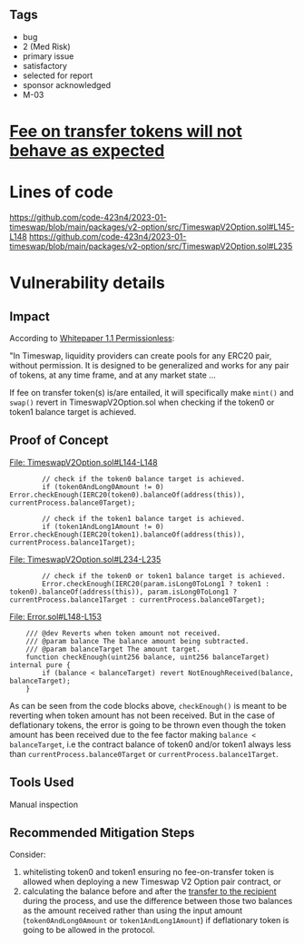 ## Tags

- bug
- 2 (Med Risk)
- primary issue
- satisfactory
- selected for report
- sponsor acknowledged
- M-03

# [Fee on transfer tokens will not behave as expected](https://github.com/code-423n4/2023-01-timeswap-findings/issues/247) 

# Lines of code

https://github.com/code-423n4/2023-01-timeswap/blob/main/packages/v2-option/src/TimeswapV2Option.sol#L145-L148
https://github.com/code-423n4/2023-01-timeswap/blob/main/packages/v2-option/src/TimeswapV2Option.sol#L235


# Vulnerability details

## Impact
According to [Whitepaper 1.1 Permissionless](https://github.com/code-423n4/2023-01-timeswap/blob/main/whitepaper.pdf):

"In Timeswap, liquidity providers can create pools for any ERC20 pair, without permission. It is designed to be generalized and works
for any pair of tokens, at any time frame, and at any market state ...

If fee on transfer token(s) is/are entailed, it will specifically make `mint()` and `swap()` revert in TimeswapV2Option.sol when checking if the token0 or token1 balance target is achieved.

## Proof of Concept
[File: TimeswapV2Option.sol#L144-L148](https://github.com/code-423n4/2023-01-timeswap/blob/main/packages/v2-option/src/TimeswapV2Option.sol#L144-L148)

```solidity
        // check if the token0 balance target is achieved.
        if (token0AndLong0Amount != 0) Error.checkEnough(IERC20(token0).balanceOf(address(this)), currentProcess.balance0Target);

        // check if the token1 balance target is achieved.
        if (token1AndLong1Amount != 0) Error.checkEnough(IERC20(token1).balanceOf(address(this)), currentProcess.balance1Target);
```
[File: TimeswapV2Option.sol#L234-L235](https://github.com/code-423n4/2023-01-timeswap/blob/main/packages/v2-option/src/TimeswapV2Option.sol#L234-L235)

```solidity
        // check if the token0 or token1 balance target is achieved.
        Error.checkEnough(IERC20(param.isLong0ToLong1 ? token1 : token0).balanceOf(address(this)), param.isLong0ToLong1 ? currentProcess.balance1Target : currentProcess.balance0Target);
```
[File: Error.sol#L148-L153](https://github.com/code-423n4/2023-01-timeswap/blob/main/packages/v2-library/src/Error.sol#L148-L153)

```solidity
    /// @dev Reverts when token amount not received.
    /// @param balance The balance amount being subtracted.
    /// @param balanceTarget The amount target.
    function checkEnough(uint256 balance, uint256 balanceTarget) internal pure {
        if (balance < balanceTarget) revert NotEnoughReceived(balance, balanceTarget);
    }
```
As can be seen from the code blocks above, `checkEnough()` is meant to be reverting when token amount has not been received. But in the case of deflationary tokens, the error is going to be thrown even though the token amount has been received due to the fee factor making `balance < balanceTarget`, i.e the contract balance of token0 and/or token1 always less than `currentProcess.balance0Target` or `currentProcess.balance1Target`.

## Tools Used
Manual inspection

## Recommended Mitigation Steps
Consider:

1. whitelisting token0 and token1 ensuring no fee-on-transfer token is allowed when deploying a new Timeswap V2 Option pair contract, or
2. calculating the balance before and after the [transfer to the recipient](https://github.com/code-423n4/2023-01-timeswap/blob/main/packages/v2-option/src/TimeswapV2Option.sol#L220) during the process, and use the difference between those two balances as the amount received rather than using the input amount (`token0AndLong0Amount` or `token1AndLong1Amount`) if deflationary token is going to be allowed in the protocol.
